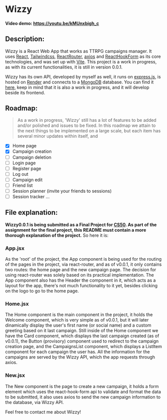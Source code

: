 # Wizzy
#### Video demo: https://youtu.be/kMUnxbigh_c
## Description: 
Wizzy is a React Web App that works as TTRPG campaigns manager. It uses [React](https://react.dev/), [Tailwindcss](https://tailwindcss.com/), [ReactRouter](https://v5.reactrouter.com/), [axios](https://axios-http.com/) and [ReactHookForm](https://react-hook-form.com/) as its core technologies, and was set up with [Vite](https://vitejs.dev/).
This project is a work in progress, as with its current functionalities, it is still in version 0.0.1.

Wizzy has its own API, developed by myself as well, it runs on [express.js](https://expressjs.com/), is hosted on [Render](https://render.com/) and connects to a [MongoDB](https://www.mongodb.com/) database. You can find it [here](https://github.com/murillobazz/wizzy-api), keep in mind that it is also a work in progress, and it will develop beside its frontend.

## Roadmap:
> As a work in progress, 'Wizzy' still has a lot of features to be added and/or polished and issues to be fixed. In this roadmap we attain to the next things to be implemented on a large scale, but each item has several minor updates within itself, and 
- [x] Home page
- [x] Campaign creation
- [ ] Campaign deletion
- [ ] Login page
- [ ] Register page
- [ ] Log out
- [ ] Campaign edit
- [ ] Friend list
- [ ] Session planner (invite your friends to sessions)
- [ ] Session tracker
...

## File explanation:
**Wizzy0.0.1 is being submitted as a Final Project for [CS50](https://cs50.harvard.edu/x/2023/). As part of the assignment for the final project, this README must contain a more thorough explanation of the project.** So here it is:

### App.jsx
As the 'root' of the project, the App component is being used for the routing of the pages in the project, via react-router, and as of v0.0.1, it only contains two routes: the home page and the new campaign page. The decision for using react-router was solely based on its practical implementation. The App component also has the Header the component in it, which acts as a layout for the app, there's not much functionality to it yet, besides clicking on the logo to go to the home page.

### Home.jsx
The Home component is the main component in the project, it holds the Welcome component, which is very simple as of v0.0.1, but it will later dinamically display the user's first name (or social name) and a custom greeting based on it last campaign. Still inside of the Home component we have the Card component, which displays the last campaign created (as of v0.0.1), the Button (provisory) component used to redirect to the campaign creation page, and the CampaignsList component, which displays a ListItem component for each campaign the user has. All the information for the campaigns are served by the Wizzy API, which the app requests through axios.

### New.jsx
The New component is the page to create a new campaign, it holds a form element which uses the react-hook-form api to validate and format the data to be submitted, it also uses axios to send the new campaign information to the database, via Wizzy API.

Feel free to contact me about Wizzy!
